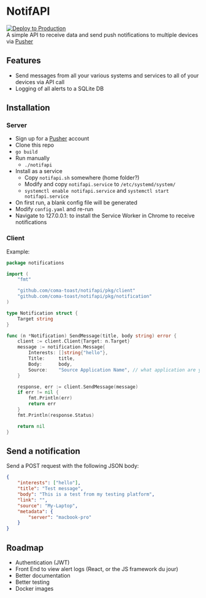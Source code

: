 # NotifAPI

[![Deploy to Production](https://github.com/coma-toast/NotifAPI/actions/workflows/deploy.yml/badge.svg)](https://github.com/coma-toast/NotifAPI/actions/workflows/deploy.yml)  
A simple API to receive data and send push notifications to multiple devices via [Pusher](https://pusher.com)

## Features

-   Send messages from all your various systems and services to all of your devices via API call
-   Logging of all alerts to a SQLite DB

## Installation

### Server

-   Sign up for a [Pusher](https://pusher.com) account
-   Clone this repo
-   `go build`
-   Run manually
    -   `./notifapi`
-   Install as a service
    -   Copy `notifapi.sh` somewhere (home folder?)
    -   Modify and copy `notifapi.service` to `/etc/systemd/system/`
    -   `systemctl enable notifapi.service` and `systemctl start notifapi.service`
-   On first run, a blank config file will be generated
-   Modify `config.yaml` and re-run
-   Navigate to 127.0.0.1:<port> to install the Service Worker in Chrome to receive notifications

### Client

Example:

```go
package notifications

import (
	"fmt"

	"github.com/coma-toast/notifapi/pkg/client"
	"github.com/coma-toast/notifapi/pkg/notification"
)

type Notification struct {
	Target string
}

func (n *Notification) SendMessage(title, body string) error {
	client := client.Client{Target: n.Target}
	message := notification.Message{
		Interests: []string{"hello"},
		Title:     title,
		Body:      body,
		Source:    "Source Application Name", // what application are you sending this from
	}

	response, err := client.SendMessage(message)
	if err != nil {
		fmt.Println(err)
		return err
	}
	fmt.Println(response.Status)

	return nil
}
```

## Send a notification

Send a POST request with the following JSON body:

```json
{
    "interests": ["hello"],
    "title": "Test message",
    "body": "This is a test from my testing platform",
    "link": "",
    "source": "My-Laptop",
    "metadata": {
        "server": "macbook-pro"
    }
}
```

## Roadmap

-   Authentication (JWT)
-   Front End to view alert logs (React, or the JS framework du jour)
-   Better documentation
-   Better testing
-   Docker images
